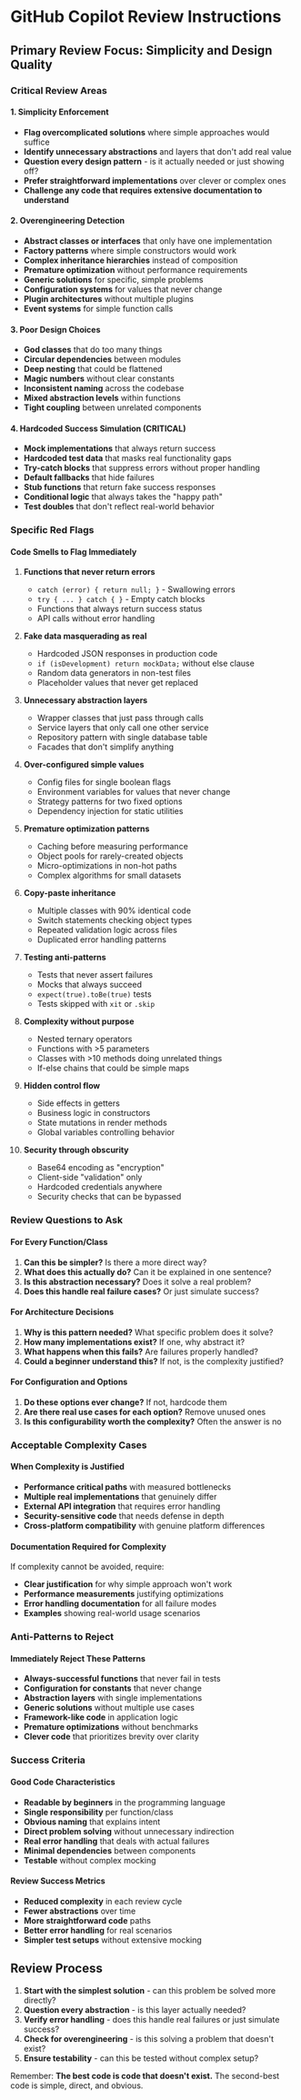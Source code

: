 # GitHub Copilot Review Instructions

## Primary Review Focus: Simplicity and Design Quality

### Critical Review Areas

#### 1. Simplicity Enforcement
- **Flag overcomplicated solutions** where simple approaches would suffice
- **Identify unnecessary abstractions** and layers that don't add real value
- **Question every design pattern** - is it actually needed or just showing off?
- **Prefer straightforward implementations** over clever or complex ones
- **Challenge any code that requires extensive documentation to understand**

#### 2. Overengineering Detection
- **Abstract classes or interfaces** that only have one implementation
- **Factory patterns** where simple constructors would work
- **Complex inheritance hierarchies** instead of composition
- **Premature optimization** without performance requirements
- **Generic solutions** for specific, simple problems
- **Configuration systems** for values that never change
- **Plugin architectures** without multiple plugins
- **Event systems** for simple function calls

#### 3. Poor Design Choices
- **God classes** that do too many things
- **Circular dependencies** between modules
- **Deep nesting** that could be flattened
- **Magic numbers** without clear constants
- **Inconsistent naming** across the codebase
- **Mixed abstraction levels** within functions
- **Tight coupling** between unrelated components

#### 4. Hardcoded Success Simulation (CRITICAL)
- **Mock implementations** that always return success
- **Hardcoded test data** that masks real functionality gaps
- **Try-catch blocks** that suppress errors without proper handling
- **Default fallbacks** that hide failures
- **Stub functions** that return fake success responses
- **Conditional logic** that always takes the "happy path"
- **Test doubles** that don't reflect real-world behavior

### Specific Red Flags

#### Code Smells to Flag Immediately

1. **Functions that never return errors**
   - `catch (error) { return null; }` - Swallowing errors
   - `try { ... } catch { }` - Empty catch blocks
   - Functions that always return success status
   - API calls without error handling

2. **Fake data masquerading as real**
   - Hardcoded JSON responses in production code
   - `if (isDevelopment) return mockData;` without else clause
   - Random data generators in non-test files
   - Placeholder values that never get replaced

3. **Unnecessary abstraction layers**
   - Wrapper classes that just pass through calls
   - Service layers that only call one other service
   - Repository pattern with single database table
   - Facades that don't simplify anything

4. **Over-configured simple values**
   - Config files for single boolean flags
   - Environment variables for values that never change
   - Strategy patterns for two fixed options
   - Dependency injection for static utilities

5. **Premature optimization patterns**
   - Caching before measuring performance
   - Object pools for rarely-created objects
   - Micro-optimizations in non-hot paths
   - Complex algorithms for small datasets

6. **Copy-paste inheritance**
   - Multiple classes with 90% identical code
   - Switch statements checking object types
   - Repeated validation logic across files
   - Duplicated error handling patterns

7. **Testing anti-patterns**
   - Tests that never assert failures
   - Mocks that always succeed
   - `expect(true).toBe(true)` tests
   - Tests skipped with `xit` or `.skip`

8. **Complexity without purpose**
   - Nested ternary operators
   - Functions with >5 parameters
   - Classes with >10 methods doing unrelated things
   - If-else chains that could be simple maps

9. **Hidden control flow**
   - Side effects in getters
   - Business logic in constructors
   - State mutations in render methods
   - Global variables controlling behavior

10. **Security through obscurity**
    - Base64 encoding as "encryption"
    - Client-side "validation" only
    - Hardcoded credentials anywhere
    - Security checks that can be bypassed


### Review Questions to Ask

#### For Every Function/Class
1. **Can this be simpler?** Is there a more direct way?
2. **What does this actually do?** Can it be explained in one sentence?
3. **Is this abstraction necessary?** Does it solve a real problem?
4. **Does this handle real failure cases?** Or just simulate success?

#### For Architecture Decisions
1. **Why is this pattern needed?** What specific problem does it solve?
2. **How many implementations exist?** If one, why abstract it?
3. **What happens when this fails?** Are failures properly handled?
4. **Could a beginner understand this?** If not, is the complexity justified?

#### For Configuration and Options
1. **Do these options ever change?** If not, hardcode them
2. **Are there real use cases for each option?** Remove unused ones
3. **Is this configurability worth the complexity?** Often the answer is no

### Acceptable Complexity Cases

#### When Complexity is Justified
- **Performance critical paths** with measured bottlenecks
- **Multiple real implementations** that genuinely differ
- **External API integration** that requires error handling
- **Security-sensitive code** that needs defense in depth
- **Cross-platform compatibility** with genuine platform differences

#### Documentation Required for Complexity
If complexity cannot be avoided, require:
- **Clear justification** for why simple approach won't work
- **Performance measurements** justifying optimizations
- **Error handling documentation** for all failure modes
- **Examples** showing real-world usage scenarios

### Anti-Patterns to Reject

#### Immediately Reject These Patterns
- **Always-successful functions** that never fail in tests
- **Configuration for constants** that never change
- **Abstraction layers** with single implementations
- **Generic solutions** without multiple use cases
- **Framework-like code** in application logic
- **Premature optimizations** without benchmarks
- **Clever code** that prioritizes brevity over clarity

### Success Criteria

#### Good Code Characteristics
- **Readable by beginners** in the programming language
- **Single responsibility** per function/class
- **Obvious naming** that explains intent
- **Direct problem solving** without unnecessary indirection
- **Real error handling** that deals with actual failures
- **Minimal dependencies** between components
- **Testable** without complex mocking

#### Review Success Metrics
- **Reduced complexity** in each review cycle
- **Fewer abstractions** over time
- **More straightforward code** paths
- **Better error handling** for real scenarios
- **Simpler test setups** without extensive mocking

## Review Process

1. **Start with the simplest solution** - can this problem be solved more directly?
2. **Question every abstraction** - is this layer actually needed?
3. **Verify error handling** - does this handle real failures or just simulate success?
4. **Check for overengineering** - is this solving a problem that doesn't exist?
5. **Ensure testability** - can this be tested without complex setup?

Remember: **The best code is code that doesn't exist.** The second-best code is simple, direct, and obvious.
